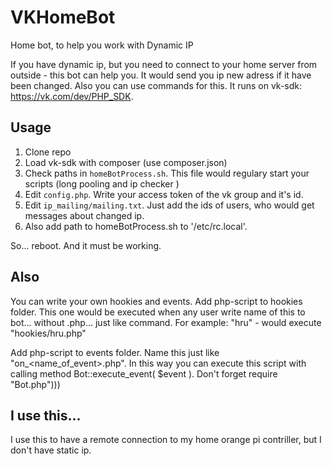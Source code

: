 # VKHomeBot
Home bot, to help you work with Dynamic IP

If you have dynamic ip, but you need to connect to your home server from outside - this bot can help you.
It would send you ip new adress if it have been changed. Also you can use commands for this. 
It runs on vk-sdk: <https://vk.com/dev/PHP_SDK>.

## Usage

1) Clone repo
2) Load vk-sdk with composer (use composer.json)
3) Check paths in `homeBotProcess.sh`. This file would regulary start your scripts (long pooling and ip checker )
4) Edit `config.php`. Write your access token of the vk group and it's id.
5) Edit `ip_mailing/mailing.txt`. Just add the ids of users, who would get messages about changed ip.
6) Also add path to homeBotProcess.sh to '/etc/rc.local'.

So... reboot. And it must be working.

## Also

You can write your own hookies and events.
Add php-script to hookies folder. This one would be executed when any user write name of this to bot... without .php... just like command.
For example: "hru" - would execute "hookies/hru.php"

Add php-script to events folder. Name this just like "on_<name_of_event>.php". In this way you can execute this script with calling method Bot::execute_event( $event ).
Don't forget require "Bot.php")))

## I use this...
I use this to have a remote connection to my home orange pi contriller, but I don't have static ip.  
